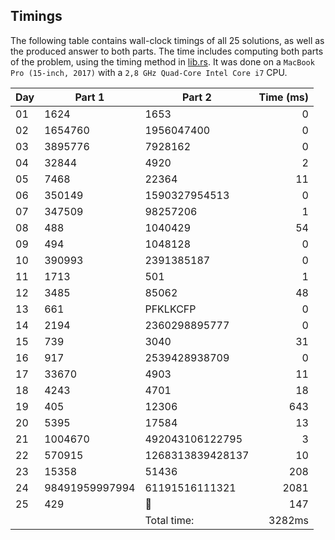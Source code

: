 ## Timings
The following table contains wall-clock timings of all 25 solutions, as well as the produced answer to both parts. The time includes computing both parts of the problem, using the timing method in [lib.rs](src/lib.rs). It was done on a `MacBook Pro (15-inch, 2017)` with a `2,8 GHz Quad-Core Intel Core i7` CPU.

| Day | Part 1         | Part 2           | Time (ms) |
|-----|----------------|------------------|----------:|
| 01  | 1624           | 1653             | 0         |
| 02  | 1654760        | 1956047400       | 0         |
| 03  | 3895776        | 7928162          | 0         |
| 04  | 32844          | 4920             | 2         |
| 05  | 7468           | 22364            | 11        |
| 06  | 350149         | 1590327954513    | 0         |
| 07  | 347509         | 98257206         | 1         |
| 08  | 488            | 1040429          | 54        |
| 09  | 494            | 1048128          | 0         |
| 10  | 390993         | 2391385187       | 0         |
| 11  | 1713           | 501              | 1         |
| 12  | 3485           | 85062            | 48        |
| 13  | 661            | PFKLKCFP         | 0         |
| 14  | 2194           | 2360298895777    | 0         |
| 15  | 739            | 3040             | 31        |
| 16  | 917            | 2539428938709    | 0         |
| 17  | 33670          | 4903             | 11        |
| 18  | 4243           | 4701             | 18        |
| 19  | 405            | 12306            | 643       |
| 20  | 5395           | 17584            | 13        |
| 21  | 1004670        | 492043106122795  | 3         |
| 22  | 570915         | 1268313839428137 | 10        |
| 23  | 15358          | 51436            | 208       |
| 24  | 98491959997994 | 61191516111321   | 2081      |
| 25  | 429            | 🎄               | 147       |
|     |                | Total time:      | 3282ms    |
